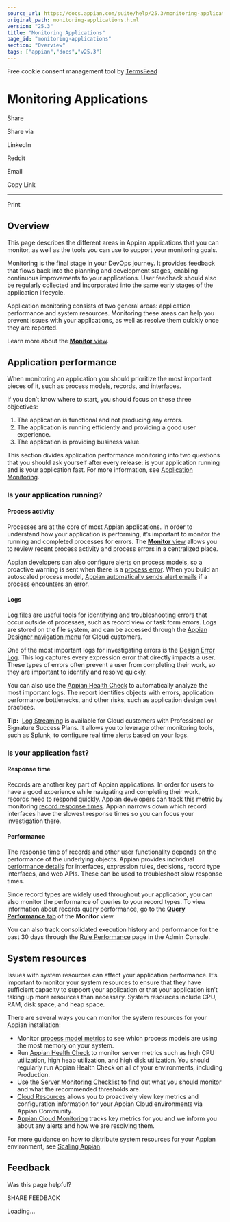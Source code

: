 ```yaml
---
source_url: https://docs.appian.com/suite/help/25.3/monitoring-applications.html
original_path: monitoring-applications.html
version: "25.3"
title: "Monitoring Applications"
page_id: "monitoring-applications"
section: "Overview"
tags: ["appian","docs","v25.3"]
---
```



Free cookie consent management tool by [TermsFeed](https://www.termsfeed.com/)

# Monitoring Applications

Share

Share via

LinkedIn

Reddit

Email

Copy Link

* * *

Print

## Overview

This page describes the different areas in Appian applications that you can monitor, as well as the tools you can use to support your monitoring goals.

Monitoring is the final stage in your DevOps journey. It provides feedback that flows back into the planning and development stages, enabling continuous improvements to your applications. User feedback should also be regularly collected and incorporated into the same early stages of the application lifecycle.

Application monitoring consists of two general areas: application performance and system resources. Monitoring these areas can help you prevent issues with your applications, as well as resolve them quickly once they are reported.

Learn more about the [**Monitor** view](monitoring_view.html).

## Application performance

When monitoring an application you should prioritize the most important pieces of it, such as process models, records, and interfaces.

If you don’t know where to start, you should focus on these three objectives:

1.  The application is functional and not producing any errors.
2.  The application is running efficiently and providing a good user experience.
3.  The application is providing business value.

This section divides application performance monitoring into two questions that you should ask yourself after every release: is your application running and is your application fast. For more information, see [Application Monitoring](https://community.appian.com/w/the-appian-playbook/101/application-monitoring).

### Is your application running?

#### Process activity

Processes are at the core of most Appian applications. In order to understand how your application is performing, it’s important to monitor the running and completed processes for errors. The [**Monitor** view](monitoring_view.html) allows you to review recent process activity and process errors in a centralized place.

Appian developers can also configure [alerts](process-model-object.html#alerts-tab) on process models, so a proactive warning is sent when there is a [process error](Process_Errors.html). When you build an autoscaled process model, [Appian automatically sends alert emails](monitoring-autoscaled-processes.html#email-error-alerts) if a process encounters an error.

#### Logs

[Log files](Logging.html) are useful tools for identifying and troubleshooting errors that occur outside of processes, such as record view or task form errors. Logs are stored on the file system, and can be accessed through the [Appian Designer navigation menu](Appian_Cloud_Web_Administration.html#-log-files) for Cloud customers.

One of the most important logs for investigating errors is the [Design Error Log](Logging.html#design-error-log). This log captures every expression error that directly impacts a user. These types of errors often prevent a user from completing their work, so they are important to identify and resolve quickly.

You can also use the [Appian Health Check](health-check.html) to automatically analyze the most important logs. The report identifies objects with errors, application performance bottlenecks, and other risks, such as application design best practices.

**Tip:**  [Log Streaming](Log_Streaming_for_Appian_Cloud.html) is available for Cloud customers with Professional or Signature Success Plans. It allows you to leverage other monitoring tools, such as Splunk, to configure real time alerts based on your logs.

### Is your application fast?

#### Response time

Records are another key part of Appian applications. In order for users to have a good experience while navigating and completing their work, records need to respond quickly. Appian developers can track this metric by monitoring [record response times](monitoring_view.html#record-response-times). Appian narrows down which record interfaces have the slowest response times so you can focus your investigation there.

#### Performance

The response time of records and other user functionality depends on the performance of the underlying objects. Appian provides individual [performance details](Performance_View.html) for interfaces, expression rules, decisions, record type interfaces, and web APIs. These can be used to troubleshoot slow response times.

Since record types are widely used throughout your application, you can also monitor the performance of queries to your record types. To view information about records query performance, go to the [**Query Performance** tab](monitoring_view.html#query-performance) of the **Monitor** view.

You can also track consolidated execution history and performance for the past 30 days through the [Rule Performance](Appian_Administration_Console.html#rule-performance) page in the Admin Console.

## System resources

Issues with system resources can affect your application performance. It’s important to monitor your system resources to ensure that they have sufficient capacity to support your application or that your application isn’t taking up more resources than necessary. System resources include CPU, RAM, disk space, and heap space.

There are several ways you can monitor the system resources for your Appian installation:

-   Monitor [process model metrics](monitoring_view.html#process-model-metrics) to see which process models are using the most memory on your system.
-   Run [Appian Health Check](understanding-the-health-check-report.html) to monitor server metrics such as high CPU utilization, high heap utilization, and high disk utilization. You should regularly run Appian Health Check on all of your environments, including Production.
-   Use the [Server Monitoring Checklist](https://community.appian.com/w/the-appian-playbook/176/server-monitoring) to find out what you should monitor and what the recommended thresholds are.
-   [Cloud Resources](Cloud_Insights.html) allows you to proactively view key metrics and configuration information for your Appian Cloud environments via Appian Community.
-   [Appian Cloud Monitoring](Appian_Cloud_FAQ.html#monitoring-&-alerting) tracks key metrics for you and we inform you about any alerts and how we are resolving them.

For more guidance on how to distribute system resources for your Appian environment, see [Scaling Appian](Scaling_Appian.html).

## Feedback

Was this page helpful?

SHARE FEEDBACK

Loading...